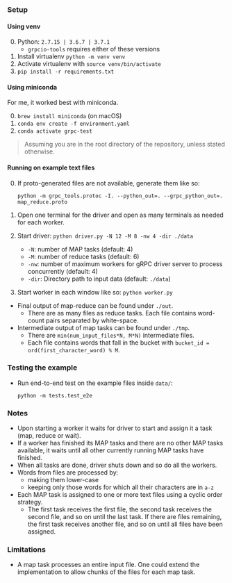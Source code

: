 
### Setup

#### Using venv
0. Python: `2.7.15 | 3.6.7 | 3.7.1`
    * `grpcio-tools` requires either of these versions
1. Install virtualenv `python -m venv venv`
2. Activate virtualenv with `source venv/bin/activate`
3. `pip install -r requirements.txt`


#### Using miniconda
For me, it worked best with miniconda.

0. `brew install miniconda` (on macOS)
1. `conda env create -f environment.yaml`
2. `conda activate grpc-test`


> Assuming you are in the root directory of the repository, unless stated otherwise.

#### Running on example text files

0. If proto-generated files are not available, generate them like so:

    ```shell
    python -m grpc_tools.protoc -I. --python_out=. --grpc_python_out=. map_reduce.proto
    ```

0. Open one terminal for the driver and open as many terminals as needed for each worker.

1. Start driver: `python driver.py -N 12 -M 8 -nw 4 -dir ./data`
    * `-N`: number of MAP tasks (default: 4)
    * `-M`: number of reduce tasks (default: 6)
    * `-nw`: number of maximum workers for gRPC driver server to process concurrently (default: 4)
    * `-dir`: Directory path to input data (default: `./data`)
2. Start worker in each window like so: `python worker.py`

* Final output of map-reduce can be found under `./out`.
  * There are as many files as reduce tasks. Each file contains word-count pairs separated by white-space.
* Intermediate output of map tasks can be found under `./tmp`. 
  * There are `min(num_input_files*N, M*N)` intermediate files. 
  * Each file contains words that fall in the bucket with `bucket_id = ord(first_character_word) % M`.

### Testing the example

* Run end-to-end test on the example files inside `data/`:

  ```shell
  python -m tests.test_e2e
  ```


### Notes

* Upon starting a worker it waits for driver to start and assign it a task (map, reduce or wait).
* If a worker has finished its MAP tasks and there are no other MAP tasks available, it waits until all other currently running MAP tasks have finished.
* When all tasks are done, driver shuts down and so do all the workers.
* Words from files are processed by:
  * making them lower-case
  * keeping only those words for which all their characters are in `a-z`
* Each MAP task is assigned to one or more text files using a cyclic order strategy.
  * The first task receives the first file, the second task receives the second file, and so on until the last task. If there are files remaining, the first task receives another file, and so on until all files have been assigned.

### Limitations

* A map task processes an entire input file. One could extend the implementation to allow chunks of the files for each map task.

